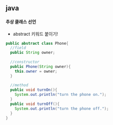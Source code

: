 ## java
#### 추상 클래스 선언
- abstract 키워드 붙이기!
``` java
public abstract class Phone{
  //field
  public String owner;
  
  //constructor
  public Phone(String owner){
    this.owner = owner;
  }
  
  //method
  public void turnOn(){
    System.out.println("turn the phone on.");
  }
  public void turnOff(){
    System.out.println("turn the phone off.");
  }
}
```
